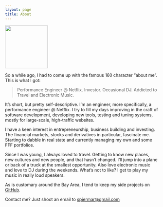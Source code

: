 ```yaml
---
layout: page
title: About
---
```


<img alt src="http://www.gravatar.com/avatar/13a1278641724c45dd69b15077c7b7a1.png?s=140" class="avatar" width="140">

So a while ago, I had to come up with the famous 160 character “about me”. This is what I got:

> Performance Engineer @ Netflix. Investor. Occasional DJ. Addicted to Travel and Electronic Music.

It’s short, but pretty self-descriptive. I’m an engineer, more specifically, a performance engineer @ Netflix. I try to fill my days improving in the craft of software development, developing new tools, testing and tuning systems, mostly for large-scale, high-traffic  websites.

I have a keen interest in entrepreneurship, business building and investing. The financial markets, stocks and derivatives in particular, fascinate me. Starting to dabble in real state and currently managing my own and some FFF portfolios.

Since I was young, I always loved to travel. Getting to know new places, new cultures and new people, and that hasn’t changed. I’ll jump into a plane or back of a truck at the smallest opportunity. Also love electronic music and love to DJ during the weekends. What’s not to like? I get to play my music in really loud speakers.

As is customary around the Bay Area, I tend to keep my side projects on [GitHub](https://github.com/spiermar).

Contact me? Just shoot an email to [spiermar@gmail.com](mailto:spiermar@gmail.com)